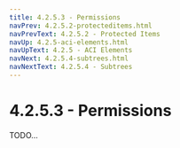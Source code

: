 ```yaml
---
title: 4.2.5.3 - Permissions
navPrev: 4.2.5.2-protecteditems.html
navPrevText: 4.2.5.2 - Protected Items
navUp: 4.2.5-aci-elements.html
navUpText: 4.2.5 - ACI Elements
navNext: 4.2.5.4-subtrees.html
navNextText: 4.2.5.4 - Subtrees
---
```


# 4.2.5.3 - Permissions

TODO...